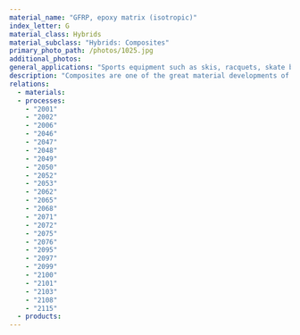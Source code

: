```yaml
---
material_name: "GFRP, epoxy matrix (isotropic)"
index_letter: G
material_class: Hybrids
material_subclass: "Hybrids: Composites"
primary_photo_path: /photos/1025.jpg
additional_photos:
general_applications: "Sports equipment such as skis, racquets, skate boards and golf club shafts, ship and boat hulls; body shells; automobile components; cladding and fittings in construction; chemical plant."
description: "Composites are one of the great material developments of the 20th century. Those with the highest stiffness and strength are made of continuous fibers (glass, carbon or Kevlar, an aramid) embedded in a thermosetting resin (polyester or epoxy). The fibers carry the mechanical loads, while the matrix material transmits loads to the fibers and provides ductility and toughness as well as protecting the fibers from damage caused by handling or the environment. It is the matrix material that limits the service temperature and processing conditions. Polyester-glass composites (GFRPs) are the cheapest and by far the most widely used. A recent innovation is the use of thermoplastics at the matrix material, either in the form of a co-weave of cheap polypropylene and glass fibers that is thermoformed, melting the PP, or as expensive high-temperature thermoplastic resins such as PEEK that allow composites with higher temperature and impact resistance. High performance GFRP uses continuous fibers. Those with chopped glass fibers are cheaper and are used in far larger quantities. GFRP products range from tiny electronic circuit boards to large boat hulls, body and interior panels of cars, household appliances, furniture and fittings."
relations:
  - materials:
  - processes:
    - "2001"
    - "2002"
    - "2006"
    - "2046"
    - "2047"
    - "2048"
    - "2049"
    - "2050"
    - "2052"
    - "2053"
    - "2062"
    - "2065"
    - "2068"
    - "2071"
    - "2072"
    - "2075"
    - "2076"
    - "2095"
    - "2097"
    - "2099"
    - "2100"
    - "2101"
    - "2103"
    - "2108"
    - "2115"
  - products:
---
```

